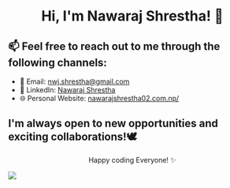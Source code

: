 <h1 align="center">Hi, I'm Nawaraj Shrestha! 👋



## 📫 Feel free to reach out to me through the following channels:

- 📧 Email: [nwj.shrestha@gmail.com](mailto:nwj.shrestha@gmail.com)
- 💼 LinkedIn: [Nawaraj Shrestha](https://www.linkedin.com/in/nwj002/)
- 🌐 Personal Website: [nawarajshrestha02.com.np/](https://nawarajshrestha02.com.np/)

## I'm always open to new opportunities and exciting collaborations!🕊️

<!-- Footer -->
<p align="center">
   Happy coding Everyone! ✨
</p>
<img src="https://media2.giphy.com/media/iIqmM5tTjmpOB9mpbn/giphy.gif"/>

